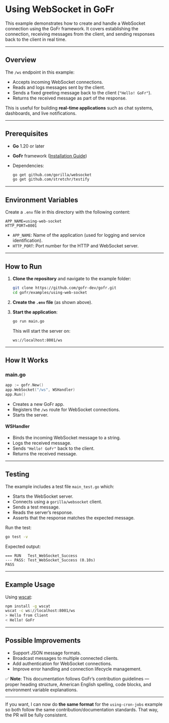 # Using WebSocket in GoFr

This example demonstrates how to create and handle a WebSocket connection using the GoFr framework.
It covers establishing the connection, receiving messages from the client, and sending responses back to the client in real time.

---

## Overview

The `/ws` endpoint in this example:

* Accepts incoming WebSocket connections.
* Reads and logs messages sent by the client.
* Sends a fixed greeting message back to the client (`"Hello! GoFr"`).
* Returns the received message as part of the response.

This is useful for building **real-time applications** such as chat systems, dashboards, and live notifications.

---

## Prerequisites

* **Go** 1.20 or later
* **GoFr** framework ([Installation Guide](https://gofr.dev/docs/installation))
* Dependencies:

  ```bash
  go get github.com/gorilla/websocket
  go get github.com/stretchr/testify
  ```

---

## Environment Variables

Create a `.env` file in this directory with the following content:

```env
APP_NAME=using-web-socket
HTTP_PORT=8001
```

* `APP_NAME`: Name of the application (used for logging and service identification).
* `HTTP_PORT`: Port number for the HTTP and WebSocket server.

---

## How to Run

1. **Clone the repository** and navigate to the example folder:

   ```bash
   git clone https://github.com/gofr-dev/gofr.git
   cd gofr/examples/using-web-socket
   ```

2. **Create the `.env` file** (as shown above).

3. **Start the application**:

   ```bash
   go run main.go
   ```

   This will start the server on:

   ```
   ws://localhost:8001/ws
   ```

---

## How It Works

### main.go

```go
app := gofr.New()
app.WebSocket("/ws", WSHandler)
app.Run()
```

* Creates a new GoFr app.
* Registers the `/ws` route for WebSocket connections.
* Starts the server.

#### WSHandler

* Binds the incoming WebSocket message to a string.
* Logs the received message.
* Sends `"Hello! GoFr"` back to the client.
* Returns the received message.

---

## Testing

The example includes a test file `main_test.go` which:

* Starts the WebSocket server.
* Connects using a `gorilla/websocket` client.
* Sends a test message.
* Reads the server’s response.
* Asserts that the response matches the expected message.

Run the test:

```bash
go test -v
```

Expected output:

```
=== RUN   Test_WebSocket_Success
--- PASS: Test_WebSocket_Success (0.10s)
PASS
```

---

## Example Usage

Using [wscat](https://github.com/websockets/wscat):

```bash
npm install -g wscat
wscat -c ws://localhost:8001/ws
> Hello from Client
< Hello! GoFr
```

---

## Possible Improvements

* Support JSON message formats.
* Broadcast messages to multiple connected clients.
* Add authentication for WebSocket connections.
* Improve error handling and connection lifecycle management.

✅ **Note**: This documentation follows GoFr’s contribution guidelines — proper heading structure, American English spelling, code blocks, and environment variable explanations.

---

If you want, I can now do **the same format** for the `using-cron-jobs` example so both follow the same contribution/documentation standards. That way, the PR will be fully consistent.
